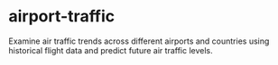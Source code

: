 # airport-traffic
Examine air traffic trends across different airports and countries using historical flight data and predict future air traffic levels.
